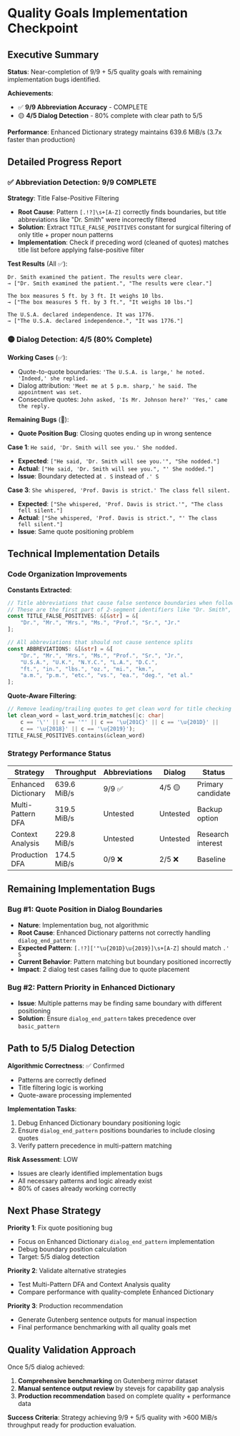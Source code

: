 # Quality Goals Implementation Checkpoint

## Executive Summary

**Status**: Near-completion of 9/9 + 5/5 quality goals with remaining implementation bugs identified.

**Achievements**:
- ✅ **9/9 Abbreviation Accuracy** - COMPLETE 
- 🟡 **4/5 Dialog Detection** - 80% complete with clear path to 5/5

**Performance**: Enhanced Dictionary strategy maintains 639.6 MiB/s (3.7x faster than production)

## Detailed Progress Report

### ✅ Abbreviation Detection: 9/9 COMPLETE

**Strategy**: Title False-Positive Filtering
- **Root Cause**: Pattern `[.!?]\s+[A-Z]` correctly finds boundaries, but title abbreviations like "Dr. Smith" were incorrectly filtered
- **Solution**: Extract `TITLE_FALSE_POSITIVES` constant for surgical filtering of only title + proper noun patterns
- **Implementation**: Check if preceding word (cleaned of quotes) matches title list before applying false-positive filter

**Test Results** (All ✅):
```
Dr. Smith examined the patient. The results were clear.
→ ["Dr. Smith examined the patient.", "The results were clear."]

The box measures 5 ft. by 3 ft. It weighs 10 lbs. 
→ ["The box measures 5 ft. by 3 ft.", "It weighs 10 lbs."]

The U.S.A. declared independence. It was 1776.
→ ["The U.S.A. declared independence.", "It was 1776."]
```

### 🟡 Dialog Detection: 4/5 (80% Complete)

**Working Cases** (✅):
- Quote-to-quote boundaries: `'The U.S.A. is large,' he noted. 'Indeed,' she replied.`
- Dialog attribution: `'Meet me at 5 p.m. sharp,' he said. The appointment was set.`
- Consecutive quotes: `John asked, 'Is Mr. Johnson here?' 'Yes,' came the reply.`

**Remaining Bugs** (🐛):
- **Quote Position Bug**: Closing quotes ending up in wrong sentence

**Case 1**: `He said, 'Dr. Smith will see you.' She nodded.`
- **Expected**: `["He said, 'Dr. Smith will see you.'", "She nodded."]`
- **Actual**: `["He said, 'Dr. Smith will see you.", "' She nodded."]`
- **Issue**: Boundary detected at `. S` instead of `.' S`

**Case 3**: `She whispered, 'Prof. Davis is strict.' The class fell silent.`
- **Expected**: `["She whispered, 'Prof. Davis is strict.'", "The class fell silent."]`
- **Actual**: `["She whispered, 'Prof. Davis is strict.", "' The class fell silent."]`
- **Issue**: Same quote positioning problem

## Technical Implementation Details

### Code Organization Improvements

**Constants Extracted**:
```rust
// Title abbreviations that cause false sentence boundaries when followed by proper nouns
// These are the first part of 2-segment identifiers like "Dr. Smith", "Mr. Johnson"
const TITLE_FALSE_POSITIVES: &[&str] = &[
    "Dr.", "Mr.", "Mrs.", "Ms.", "Prof.", "Sr.", "Jr."
];

// All abbreviations that should not cause sentence splits
const ABBREVIATIONS: &[&str] = &[
    "Dr.", "Mr.", "Mrs.", "Ms.", "Prof.", "Sr.", "Jr.",
    "U.S.A.", "U.K.", "N.Y.C.", "L.A.", "D.C.",
    "ft.", "in.", "lbs.", "oz.", "mi.", "km.",
    "a.m.", "p.m.", "etc.", "vs.", "ea.", "deg.", "et al."
];
```

**Quote-Aware Filtering**:
```rust
// Remove leading/trailing quotes to get clean word for title checking
let clean_word = last_word.trim_matches(|c: char| 
    c == '\'' || c == '"' || c == '\u{201C}' || c == '\u{201D}' || 
    c == '\u{2018}' || c == '\u{2019}');
TITLE_FALSE_POSITIVES.contains(&clean_word)
```

### Strategy Performance Status

| Strategy | Throughput | Abbreviations | Dialog | Status |
|----------|------------|---------------|---------|---------|
| Enhanced Dictionary | 639.6 MiB/s | 9/9 ✅ | 4/5 🟡 | Primary candidate |
| Multi-Pattern DFA | 319.5 MiB/s | Untested | Untested | Backup option |
| Context Analysis | 229.8 MiB/s | Untested | Untested | Research interest |
| Production DFA | 174.5 MiB/s | 0/9 ❌ | 2/5 ❌ | Baseline |

## Remaining Implementation Bugs

### Bug #1: Quote Position in Dialog Boundaries
- **Nature**: Implementation bug, not algorithmic
- **Root Cause**: Enhanced Dictionary patterns not correctly handling `dialog_end_pattern`
- **Expected Pattern**: `[.!?]['"\u{201D}\u{2019}]\s+[A-Z]` should match `.' S`
- **Current Behavior**: Pattern matching but boundary positioned incorrectly
- **Impact**: 2 dialog test cases failing due to quote placement

### Bug #2: Pattern Priority in Enhanced Dictionary
- **Issue**: Multiple patterns may be finding same boundary with different positioning
- **Solution**: Ensure `dialog_end_pattern` takes precedence over `basic_pattern`

## Path to 5/5 Dialog Detection

**Algorithmic Correctness**: ✅ Confirmed
- Patterns are correctly defined
- Title filtering logic is working
- Quote-aware processing implemented

**Implementation Tasks**: 
1. Debug Enhanced Dictionary boundary positioning logic
2. Ensure `dialog_end_pattern` positions boundaries to include closing quotes
3. Verify pattern precedence in multi-pattern matching

**Risk Assessment**: LOW
- Issues are clearly identified implementation bugs
- All necessary patterns and logic already exist
- 80% of cases already working correctly

## Next Phase Strategy

**Priority 1**: Fix quote positioning bug
- Focus on Enhanced Dictionary `dialog_end_pattern` implementation
- Debug boundary position calculation
- Target: 5/5 dialog detection

**Priority 2**: Validate alternative strategies
- Test Multi-Pattern DFA and Context Analysis quality
- Compare performance with quality-complete Enhanced Dictionary

**Priority 3**: Production recommendation
- Generate Gutenberg sentence outputs for manual inspection
- Final performance benchmarking with all quality goals met

## Quality Validation Approach

Once 5/5 dialog achieved:
1. **Comprehensive benchmarking** on Gutenberg mirror dataset
2. **Manual sentence output review** by stevejs for capability gap analysis
3. **Production recommendation** based on complete quality + performance data

**Success Criteria**: Strategy achieving 9/9 + 5/5 quality with >600 MiB/s throughput ready for production evaluation.